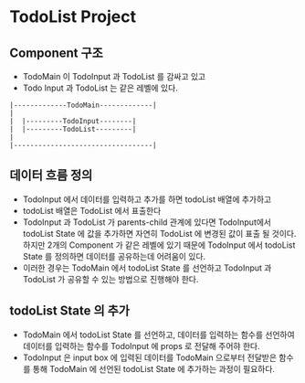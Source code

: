 # TodoList Project

## Component 구조

- TodoMain 이 TodoInput 과 TodoList 를 감싸고 있고
- Todo Input 과 TodoList 는 같은 레벨에 있다.

```
|-------------TodoMain-------------|
|
|  |---------TodoInput--------|
|  |---------TodoList---------|
|
|----------------------------------|
```

## 데이터 흐름 정의

- TodoInput 에서 데이터를 입력하고 추가를 하면 todoList 배열에 추가하고
- todoList 배열은 TodoList 에서 표출한다
- TodoInput 과 TodoList 가 parents-child 관계에 있다면 TodoInput에서 todoList State 에 값을 추가하면 자연히 TodoList 에 변경된 값이 표출 될 것이다. 하지만 2개의 Component 가 같은 레벨에 있기 때문에 TodoInput 에서 todoList State 를 정의하면 데이터를 공유하는데 어려움이 있다.
- 이러한 경우는 TodoMain 에서 todoList State 를 선언하고 TodoInput 과 TodoList 가 공유할 수 있는 방법으로 진행해야 한다.

## todoList State 의 추가

- TodoMain 에서 todoList State 를 선언하고, 데이터를 입력하는 함수를 선언하여 데이터를 입력하는 함수를 TodoInput 에 props 로 전달해 주어햐 한다.
- TodoInput 은 input box 에 입력된 데이터를 TodoMain 으로부터 전달받은 함수를 통해 TodoMain 에 선언된 todoList State 에 추가하는 과정이 필요하다.
